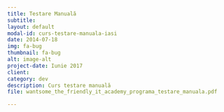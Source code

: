 ```yaml
---
title: Testare Manuală
subtitle:
layout: default
modal-id: curs-testare-manuala-iasi
date: 2014-07-18
img: fa-bug
thumbnail: fa-bug
alt: image-alt
project-date: Iunie 2017
client:
category: dev
description: Curs testare manuală
file: wantsome_the_friendly_it_academy_programa_testare_manuala.pdf

---
```

